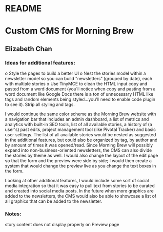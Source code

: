 # README

# Custom CMS for Morning Brew
## Elizabeth Chan

### Ideas for additional features:
o Style the pages to build a better UI
o Nest the stories model within a newsletter model so you can build "newsletters" (grouped by
date), each with multiple stories
o Use TinyMCE to clean the HTML input copy and pasted from a word document (you'll notice
when copy and pasting from a word document like Google Docs there is a ton of unnecessary HTML like <span> tags and random elements being styled...you'll need to enable code plugin to see it). Strip all styling and <span> tags.

I would continue the same color scheme as the Morning Brew website with a navigation bar that includes an admin dashboard, a list of metrics and analytics with built-in SEO tools, list of all available stories, a history of (a user's) past edits, project management tool (like Pivotal Tracker) and basic user settings. The list of all available stories would be nested as suggested in the additional features, but could also be organized by tag, by author and by amount of times it was opened/read. Since Morning Brew will possibly expand into non-business-oriented newsletters, the CMS can also divide the stories by theme as well. I would also change the layout of the edit page so that the form and the preview were side by side; I would then create a system that would change the preview live as you change the text boxes in the form.

Looking at other additional features, I would include some sort of social media integration so that it was easy to pull text from stories to be curated and created into social media posts. In the future when more graphics are added to the newsletters, the CMS would also be able to showcase a list of all graphics that can be added to the newsletter.


### Notes:
story content does not display properly on Preview page
